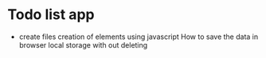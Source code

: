 # Todo list app
- create files
creation of elements using javascript 
How to save the data in browser local storage with out deleting